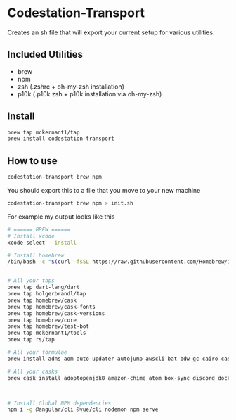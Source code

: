 # Codestation-Transport

Creates an sh file that will export your current setup for various utilities.

## Included Utilities
- brew
- npm
- zsh (.zshrc + oh-my-zsh installation)
- p10k (.p10k.zsh + p10k installation via oh-my-zsh)

## Install
```bash
brew tap mckernant1/tap
brew install codestation-transport
```

## How to use
```bash
codestation-transport brew npm
```
You should export this to a file that you move to your new machine
```bash
codestation-transport brew npm > init.sh
```

For example my output looks like this
```bash
# ====== BREW ======
# Install xcode
xcode-select --install

# Install homebrew
/bin/bash -c "$(curl -fsSL https://raw.githubusercontent.com/Homebrew/install/master/install.sh)"


# All your taps
brew tap dart-lang/dart
brew tap holgerbrandl/tap
brew tap homebrew/cask
brew tap homebrew/cask-fonts
brew tap homebrew/cask-versions
brew tap homebrew/core
brew tap homebrew/test-bot
brew tap mckernant1/tools
brew tap rs/tap

# All your formulae
brew install adns aom auto-updater autojump awscli bat bdw-gc cairo case-randomizer codestation-transport cscope curl darksky-weather dav1d ffmpeg flac fontconfig freetype frei0r fribidi fswatch gcc gdb gdbm gettext ghc ghostscript giflib git glib gmp gnupg gnutls go gradle graphite2 grip guile harfbuzz htop icu4c isl jaggr jpeg jplot jq kotlin kscript kubernetes-cli lame leptonica less libass libassuan libbluray libevent libffi libgcrypt libgpg-error libidn2 libksba libmpc libogg libpng libsamplerate libsndfile libsoxr libssh2 libtasn1 libtiff libtool libunistring libusb libvidstab libvorbis libvpx libyaml little-cms2 lua lzo macvim make mpfr ncurses nettle npth nushell nvm oniguruma openblas opencore-amr openjdk openjpeg openssl@1.1 opus p11-kit pcre pcre2 perl pinentry pipenv pixman pkg-config project-manager python@3.8 rav1e readline rlwrap rtmpdump rubberband ruby rust rustup-init sbt scala sdl2 sl snappy speex sqlite srt streamlink telnet tesseract theora timeit tmux trash tree unbound utf8proc uwucat vegeta webp wget x264 x265 xvid xz youtube-dl zsh

# All your casks
brew cask install adoptopenjdk8 amazon-chime atom box-sync discord docker firefox flux font-meslo-for-powerline google-backup-and-sync google-chrome intellij-idea iterm2 league-of-legends malwarebytes postman spotify sublime-text twitch visual-studio-code vlc



# Install Global NPM dependencies
npm i -g @angular/cli @vue/cli nodemon npm serve
```
